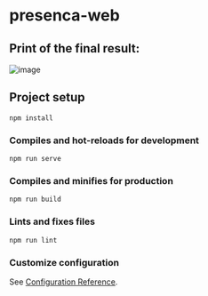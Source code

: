 # presenca-web

## Print of the final result:
![image](https://user-images.githubusercontent.com/65422447/142788448-0bbd648c-c33c-4cd9-8880-1c983ab829e8.png)

## Project setup
```
npm install
```

### Compiles and hot-reloads for development
```
npm run serve
```

### Compiles and minifies for production
```
npm run build
```

### Lints and fixes files
```
npm run lint
```

### Customize configuration
See [Configuration Reference](https://cli.vuejs.org/config/).

